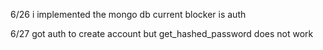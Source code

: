 6/26
i implemented the mongo db
current blocker is auth

6/27
got auth to create account but get_hashed_password does not work